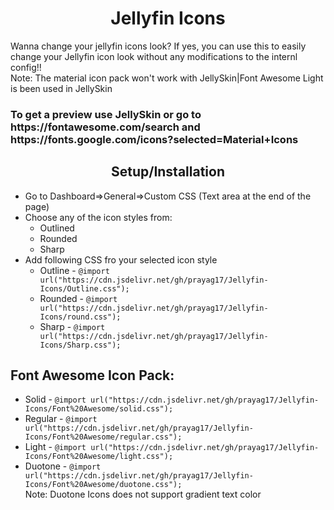 <h1 align="center">Jellyfin Icons</h1>
<div class="info">
Wanna change your jellyfin icons look? If yes, you can use this to easily change your Jellyfin icon look without any modifications to the internl config!!
<br>Note: The material icon pack won't work with JellySkin|Font Awesome Light is been used in JellySkin<br>
<h3>To get a preview use JellySkin or go to https://fontawesome.com/search and https://fonts.google.com/icons?selected=Material+Icons<br>
</div>
<div class="setup">
<h2 align="center">Setup/Installation</h2>
<ul>
<li>Go to Dashboard=>General=>Custom CSS (Text area at the end of the page)</li>
<li>Choose any of the icon styles from:
<ul>
<li>Outlined</li>
<li>Rounded</li>
<li>Sharp</li>
</ul>
</li>
<li>Add following CSS fro your selected icon style
<ul>
<li>Outline - <code>@import url("https://cdn.jsdelivr.net/gh/prayag17/Jellyfin-Icons/Outline.css");</code></li>
<li>Rounded - <code>@import url("https://cdn.jsdelivr.net/gh/prayag17/Jellyfin-Icons/round.css");</code></li>
<li>Sharp - <code>@import url("https://cdn.jsdelivr.net/gh/prayag17/Jellyfin-Icons/Sharp.css");</code></li>
</ul>
</li>
</ul>
</div>
  <h2>Font Awesome Icon Pack:</h2>
  <ul>
    <li>Solid - <code>@import url("https://cdn.jsdelivr.net/gh/prayag17/Jellyfin-Icons/Font%20Awesome/solid.css");</code></li>
    <li>Regular - <code>@import url("https://cdn.jsdelivr.net/gh/prayag17/Jellyfin-Icons/Font%20Awesome/regular.css");</code></li>
    <li>Light - <code>@import url("https://cdn.jsdelivr.net/gh/prayag17/Jellyfin-Icons/Font%20Awesome/light.css");</code></li>
    <li>Duotone - <code>@import url("https://cdn.jsdelivr.net/gh/prayag17/Jellyfin-Icons/Font%20Awesome/duotone.css");</code></li>
    Note: Duotone Icons does not support gradient text color
  </ul>
</div>
